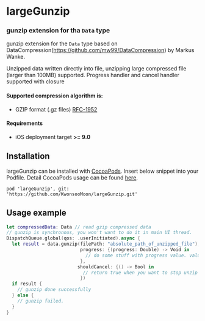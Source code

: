 # largeGunzip
### gunzip extension for tha `Data` type

gunzip extension for the `Data` type based on DataCompression(https://github.com/mw99/DataCompression) by Markus Wanke.

Unzipped data written directly into file, unzipping large compressed file (larger than 100MB) supported.
Progress handler and cancel handler supported with closure


#### Supported compression algorithm is:

* GZIP format (.gz files) [RFC-1952](https://www.ietf.org/rfc/rfc1952.txt)

#### Requirements
 * iOS deployment target **>= 9.0**

## Installation
largeGunzip can be installed with [CocoaPods](https://cocoapods.org). 
Insert below snippet into your Podfile. Detail CocoaPods usage can be found [here](https://guides.cocoapods.org/using/getting-started.html).
```
pod 'largeGunzip', git: 'https://github.com/KwonsooMoon/largeGunzip.git'
```
 
## Usage example
```swift
let compressedData: Data // read gzip compressed data
// gunzip is synchronous, you won't want to do it in main UI thread.
DispatchQueue.global(qos: .userInitiated).async {
  let result = data.gunzip(filePath: "absolute_path_of_unzipped_file"),
                           progress: {(progress: Double) -> Void in
                             // do some stuff with progress value. value is between 0.0 ~ 1.0
                           },
                          shouldCancel: {() -> Bool in
                            // return true when you want to stop unzip execution
                           })
  if result {
    // gunzip done successfully
  } else {
    // gunzip failed.
  }
}
```
